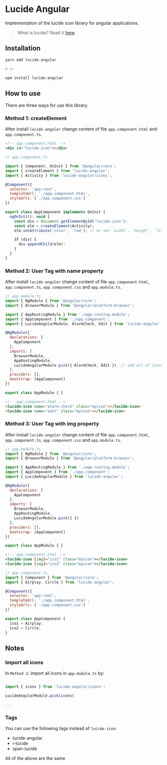 # Lucide Angular

Implementation of the lucide icon library for angular applications.

> What is lucide? Read it [here](../index.md#what-is-lucide).

## Installation

``` sh
yarn add lucide-angular

# or

npm install lucide-angular
```

## How to use

There are three ways for use this library.

### Method 1: createElement

After install `lucide-angular` change content of file `app.component.html` and `app.component.ts`.

``` html
<!-- app.component.html -->
<div id="lucide-icon"></div>
```

``` js
// app.component.ts

import { Component, OnInit } from '@angular/core';
import { createElement } from 'lucide-angular';
import { Activity } from 'lucide-angular/icons';

@Component({
  selector: 'app-root',
  templateUrl: './app.component.html',
  styleUrls: ['./app.component.css']
})

export class AppComponent implements OnInit {
  ngOnInit(): void {
    const div = document.getElementById('lucide-icon');
    const elm = createElement(Activity);
    elm.setAttribute('color', 'red'); // or set `width`, `height`, `fill`, `stroke-width`, ...

    if (div) {
      div.appendChild(elm);
    }
  }
}
```

### Method 2: User __Tag__ with __name__ property

After install `lucide-angular` change content of file `app.component.html`, `app.component.ts`, `app.component.css` and `app.module.ts`.

``` js
// app.module.ts
import { NgModule } from '@angular/core';
import { BrowserModule } from '@angular/platform-browser';

import { AppRoutingModule } from './app-routing.module';
import { AppComponent } from './app.component';
import { LucideAngularModule, AlarmCheck, Edit } from 'lucide-angular';

@NgModule({
  declarations: [
    AppComponent
  ],
  imports: [
    BrowserModule,
    AppRoutingModule,
    LucideAngularModule.pick({ AlarmCheck, Edit })  // add all of icons that is imported.
  ],
  providers: [],
  bootstrap: [AppComponent]
})

export class AppModule { }
```

``` html
<!-- app.component.html -->
<lucide-icon name="alarm-check" class="myicon"></lucide-icon>
<lucide-icon name="edit" class="myicon"></lucide-icon>
```

### Method 3: User __Tag__ with __img__ property

After install `lucide-angular` change content of file `app.component.html`, `app.component.ts`, `app.component.css` and `app.module.ts`.

``` js
// app.module.ts
import { NgModule } from '@angular/core';
import { BrowserModule } from '@angular/platform-browser';

import { AppRoutingModule } from './app-routing.module';
import { AppComponent } from './app.component';
import { LucideAngularModule } from 'lucide-angular';

@NgModule({
  declarations: [
    AppComponent
  ],
  imports: [
    BrowserModule,
    AppRoutingModule,
    LucideAngularModule.pick({ })
  ],
  providers: [],
  bootstrap: [AppComponent]
})

export class AppModule { }
```

``` xml
<!-- app.component.html -->
<lucide-icon [img]="ico1" class="myicon"></lucide-icon>
<lucide-icon [img]="ico2" class="myicon"></lucide-icon>
```

``` js
// app.component.ts
import { Component } from '@angular/core';
import { Airplay, Circle } from 'lucide-angular';

@Component({
  selector: 'app-root',
  templateUrl: './app.component.html',
  styleUrls: ['./app.component.css']
})

export class AppComponent {
  ico1 = Airplay;
  ico2 = Circle;
}
```

## Notes

### Import all icons

In `Method 2`: import all icons in `app.module.ts` by:

``` js

import { icons } from 'lucide-angular/icons';

LucideAngularModule.pick(icons)

...
```

### Tags

You can use the following tags instead of `lucide-icon`:

- lucide-angular
- i-lucide
- span-lucide

All of the above are the same
